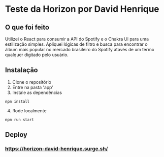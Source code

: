 # Teste da Horizon por David Henrique

## O que foi feito

Utilizei o React para consumir a API do Spotify e o Chakra UI para uma estilização simples. Apliquei lógicas de filtro e busca para encontrar o álbum mais popular no mercado brasileiro do Spotify atavés de um termo qualquer digitado pelo usuário.

## Instalação

1. Clone o repositório
2. Entre na pasta 'app'
3. Instale as dependências

``npm install``

4. Rode localmente

``npm run start``

## Deploy

### https://horizon-david-henrique.surge.sh/
